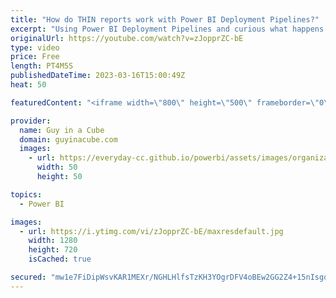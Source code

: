 ```yaml
---
title: "How do THIN reports work with Power BI Deployment Pipelines?"
excerpt: "Using Power BI Deployment Pipelines and curious what happens when the report and dataset are in different workspaces? How does it work when you promote to another pipeline? Kevin Arnold shows us!  Kevin Arnold: https://twitter.com/kevarnold https://www.linkedin.com/in/kevarnold/  📢 Become a member:"
originalUrl: https://youtube.com/watch?v=zJopprZC-bE
type: video
price: Free
length: PT4M5S
publishedDateTime: 2023-03-16T15:00:49Z
heat: 50

featuredContent: "<iframe width=\"800\" height=\"500\" frameborder=\"0\" src=\"https://www.youtube.com/embed/zJopprZC-bE\" allow=\"accelerometer; autoplay; encrypted-media; gyroscope; picture-in-picture\" allowfullscreen></iframe>"

provider:
  name: Guy in a Cube
  domain: guyinacube.com
  images:
    - url: https://everyday-cc.github.io/powerbi/assets/images/organizations/guyinacube.com-50x50.jpg
      width: 50
      height: 50

topics:
  - Power BI

images:
  - url: https://i.ytimg.com/vi/zJopprZC-bE/maxresdefault.jpg
    width: 1280
    height: 720
    isCached: true

secured: "mw1e7FiDipWsvKAR1MEXr/NGHLHlfsTzKH3YOgrDFV4oBEw2GG2Z4+15nIsgqRtxJ1dtKUovjycodiFkN5cbSezqcd7w2xYHfj0DFiWujGPfpIC2ZK0GCBzDQAWU7FP0QSD9awA/zWMEpSHM7+cfq2JlejRJJAayQ1CRL3P9frify0u5WWu61vpgRv7A2XF7z5Jnvna8w6e80+ebv1dzYxdACibxWUhzBnfHuPm+lS+gdghTt9RKzylPp4QOH/pz9Ck9I0FFVYH5Q5esLtxnE27N3CtjKka7G3wQUpA5Q5ddCezvMJCVreuFeJllQRpGuC5tLZxAYT7/aqHOBJaebK6IDruCBkKFaM+yv8TqEs2UH5oFe8I19j/nw7jrA10bjkQXcWE/CS5AAsjJqE4G0hBMGRsBnEem58CX+M/Mh4Y=;xdmlmXgVRGvV4WJ7cb1/+w=="
---
```


